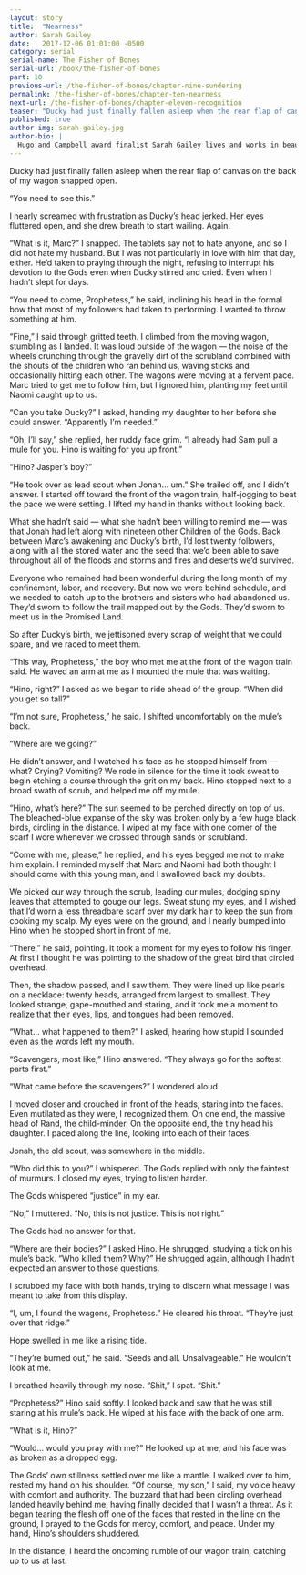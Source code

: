 ```yaml
---
layout: story
title:  "Nearness"
author: Sarah Gailey
date:   2017-12-06 01:01:00 -0500
category: serial
serial-name: The Fisher of Bones
serial-url: /book/the-fisher-of-bones
part: 10
previous-url: /the-fisher-of-bones/chapter-nine-sundering
permalink: /the-fisher-of-bones/chapter-ten-nearness
next-url: /the-fisher-of-bones/chapter-eleven-recognition
teaser: "Ducky had just finally fallen asleep when the rear flap of canvas on the back of my wagon snapped open."
published: true
author-img: sarah-gailey.jpg
author-bio: |
  Hugo and Campbell award finalist Sarah Gailey lives and works in beautiful Portland, Oregon. Their nonfiction has been published by _Mashable_ and the _Boston Globe_, and their fiction has been published internationally. They are a regular contributor for _Tor.com_ and _Barnes & Noble_. You can find links to their work at [www.sarahgailey.com](http://www.sarahgailey.com). They tweet [@gaileyfrey](http://twitter.com/gaileyfrey).
---
```


Ducky had just finally fallen asleep when the rear flap of canvas on the back of my wagon snapped open.

“You need to see this.”

I nearly screamed with frustration as Ducky’s head jerked. Her eyes fluttered open, and she drew breath to start wailing. Again.

“What is it, Marc?” I snapped. The tablets say not to hate anyone, and so I did not hate my husband. But I was not particularly in love with him that day, either. He’d taken to praying through the night, refusing to interrupt his devotion to the Gods even when Ducky stirred and cried. Even when I hadn’t slept for days.

“You need to come, Prophetess,” he said, inclining his head in the formal bow that most of my followers had taken to performing. I wanted to throw something at him.

“Fine,” I said through gritted teeth. I climbed from the moving wagon, stumbling as I landed. It was loud outside of the wagon — the noise of the wheels crunching through the gravelly dirt of the scrubland combined with the shouts of the children who ran behind us, waving sticks and occasionally hitting each other. The wagons were moving at a fervent pace. Marc tried to get me to follow him, but I ignored him, planting my feet until Naomi caught up to us.

“Can you take Ducky?” I asked, handing my daughter to her before she could answer. “Apparently I’m needed.”

“Oh, I’ll say,” she replied, her ruddy face grim. “I already had Sam pull a mule for you. Hino is waiting for you up front.”

“Hino? Jasper’s boy?”

“He took over as lead scout when Jonah… um.” She trailed off, and I didn’t answer. I started off toward the front of the wagon train, half-jogging to beat the pace we were setting. I lifted my hand in thanks without looking back.

What she hadn’t said — what she hadn’t been willing to remind me — was that Jonah had left along with nineteen other Children of the Gods. Back between Marc’s awakening and Ducky’s birth, I’d lost twenty followers, along with all the stored water and the seed that we’d been able to save throughout all of the floods and storms and fires and deserts we’d survived.

Everyone who remained had been wonderful during the long month of my confinement, labor, and recovery. But now we were behind schedule, and we needed to catch up to the brothers and sisters who had abandoned us. They’d sworn to follow the trail mapped out by the Gods. They’d sworn to meet us in the Promised Land.

So after Ducky’s birth, we jettisoned every scrap of weight that we could spare, and we raced to meet them.

“This way, Prophetess,” the boy who met me at the front of the wagon train said. He waved an arm at me as I mounted the mule that was waiting.

“Hino, right?” I asked as we began to ride ahead of the group. “When did you get so tall?”

“I’m not sure, Prophetess,” he said. I shifted uncomfortably on the mule’s back.

“Where are we going?”

He didn’t answer, and I watched his face as he stopped himself from — what? Crying? Vomiting? We rode in silence for the time it took sweat to begin etching a course through the grit on my back. Hino stopped next to a broad swath of scrub, and helped me off my mule.

“Hino, what’s here?” The sun seemed to be perched directly on top of us. The bleached-blue expanse of the sky was broken only by a few huge black birds, circling in the distance. I wiped at my face with one corner of the scarf I wore whenever we crossed through sands or scrubland.

“Come with me, please,” he replied, and his eyes begged me not to make him explain. I reminded myself that Marc and Naomi had both thought I should come with this young man, and I swallowed back my doubts.

We picked our way through the scrub, leading our mules, dodging spiny leaves that attempted to gouge our legs. Sweat stung my eyes, and I wished that I’d worn a less threadbare scarf over my dark hair to keep the sun from cooking my scalp. My eyes were on the ground, and I nearly bumped into Hino when he stopped short in front of me.

“There,” he said, pointing. It took a moment for my eyes to follow his finger. At first I thought he was pointing to the shadow of the great bird that circled overhead.

Then, the shadow passed, and I saw them. They were lined up like pearls on a necklace: twenty heads, arranged from largest to smallest. They looked strange, gape-mouthed and staring, and it took me a moment to realize that their eyes, lips, and tongues had been removed.

“What… what happened to them?” I asked, hearing how stupid I sounded even as the words left my mouth.

“Scavengers, most like,” Hino answered. “They always go for the softest parts first.”

“What came before the scavengers?” I wondered aloud.

I moved closer and crouched in front of the heads, staring into the faces. Even mutilated as they were, I recognized them. On one end, the massive head of Rand, the child-minder. On the opposite end, the tiny head his daughter. I paced along the line, looking into each of their faces.

Jonah, the old scout, was somewhere in the middle.

“Who did this to you?” I whispered. The Gods replied with only the faintest of murmurs. I closed my eyes, trying to listen harder.

The Gods whispered “justice” in my ear.

“No,” I muttered. “No, this is not justice. This is not right.”

The Gods had no answer for that.

“Where are their bodies?” I asked Hino. He shrugged, studying a tick on his mule’s back. “Who killed them? Why?” He shrugged again, although I hadn’t expected an answer to those questions.

I scrubbed my face with both hands, trying to discern what message I was meant to take from this display.

“I, um, I found the wagons, Prophetess.” He cleared his throat. “They’re just over that ridge.”

Hope swelled in me like a rising tide.

“They’re burned out,” he said. “Seeds and all. Unsalvageable.” He wouldn’t look at me.

I breathed heavily through my nose. “Shit,” I spat. “Shit.”

“Prophetess?” Hino said softly. I looked back and saw that he was still staring at his mule’s back. He wiped at his face with the back of one arm.

“What is it, Hino?”

“Would… would you pray with me?” He looked up at me, and his face was as broken as a dropped egg.

The Gods’ own stillness settled over me like a mantle. I walked over to him, rested my hand on his shoulder. “Of course, my son,” I said, my voice heavy with comfort and authority. The buzzard that had been circling overhead landed heavily behind me, having finally decided that I wasn’t a threat. As it began tearing the flesh off one of the faces that rested in the line on the ground, I prayed to the Gods for mercy, comfort, and peace. Under my hand, Hino’s shoulders shuddered.

In the distance, I heard the oncoming rumble of our wagon train, catching up to us at last.
